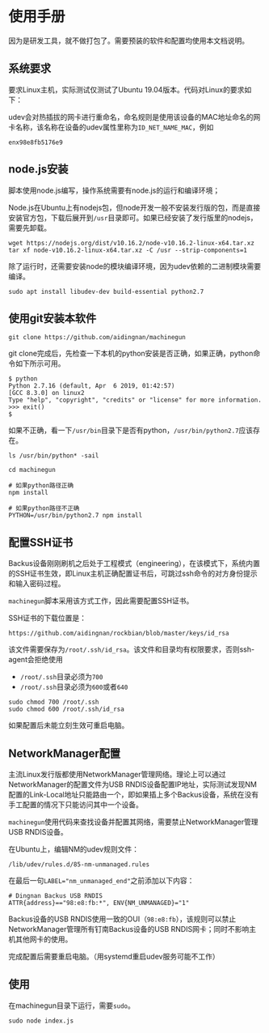 # 使用手册

因为是研发工具，就不做打包了。需要预装的软件和配置均使用本文档说明。

## 系统要求

要求Linux主机，实际测试仅测试了Ubuntu 19.04版本。代码对Linux的要求如下：

udev会对热插拔的网卡进行重命名，命名规则是使用该设备的MAC地址命名的网卡名称，该名称在设备的udev属性里称为`ID_NET_NAME_MAC`，例如

```
enx98e8fb5176e9
```

## node.js安装

脚本使用node.js编写，操作系统需要有node.js的运行和编译环境；

Node.js在Ubuntu上有nodejs包，但node开发一般不安装发行版的包，而是直接安装官方包，下载后展开到`/usr`目录即可。如果已经安装了发行版里的nodejs，需要先卸载。

```
wget https://nodejs.org/dist/v10.16.2/node-v10.16.2-linux-x64.tar.xz
tar xf node-v10.16.2-linux-x64.tar.xz -C /usr --strip-components=1
```

除了运行时，还需要安装node的模块编译环境，因为udev依赖的二进制模块需要编译。

```
sudo apt install libudev-dev build-essential python2.7
```

## 使用git安装本软件

```
git clone https://github.com/aidingnan/machinegun
```

git clone完成后，先检查一下本机的python安装是否正确，如果正确，python命令如下所示可用。

```
$ python
Python 2.7.16 (default, Apr  6 2019, 01:42:57) 
[GCC 8.3.0] on linux2
Type "help", "copyright", "credits" or "license" for more information.
>>> exit()
$ 
```

如果不正确，看一下`/usr/bin`目录下是否有python，`/usr/bin/python2.7`应该存在。

```
ls /usr/bin/python* -sail
```

```
cd machinegun

# 如果python路径正确
npm install

# 如果python路径不正确
PYTHON=/usr/bin/python2.7 npm install
```

## 配置SSH证书

Backus设备刚刚刷机之后处于工程模式（engineering），在该模式下，系统内置的SSH证书生效，即Linux主机正确配置证书后，可跳过ssh命令的对方身份提示和输入密码过程。

`machinegun`脚本采用该方式工作，因此需要配置SSH证书。

SSH证书的下载位置是：

```
https://github.com/aidingnan/rockbian/blob/master/keys/id_rsa
```

该文件需要保存为`/root/.ssh/id_rsa`。该文件和目录均有权限要求，否则ssh-agent会拒绝使用

- `/root/.ssh`目录必须为`700`
- `/root/.ssh`目录必须为`600`或者`640`

```
sudo chmod 700 /root/.ssh
sudo chmod 600 /root/.ssh/id_rsa
```

如果配置后未能立刻生效可重启电脑。

## NetworkManager配置

主流Linux发行版都使用NetworkManager管理网络。理论上可以通过NetworkManager的配置文件为USB RNDIS设备配置IP地址，实际测试发现NM配置的Link-Local地址只能路由一个，即如果插上多个Backus设备，系统在没有手工配置的情况下只能访问其中一个设备。

`machinegun`使用代码来查找设备并配置其网络，需要禁止NetworkManager管理USB RNDIS设备。

在Ubuntu上，编辑NM的udev规则文件：

```
/lib/udev/rules.d/85-nm-unmanaged.rules
```

在最后一句`LABEL="nm_unmanaged_end"`之前添加以下内容：

```
# Dingnan Backus USB RNDIS
ATTR{address}=="98:e8:fb:*", ENV{NM_UNMANAGED}="1"
```

Backus设备的USB RNDIS使用一致的OUI（`98:e8:fb`），该规则可以禁止NetworkManager管理所有钉南Backus设备的USB RNDIS网卡；同时不影响主机其他网卡的使用。

完成配置后需要重启电脑。（用systemd重启udev服务可能不工作）

## 使用

在machinegun目录下运行，需要`sudo`。

```
sudo node index.js
```

